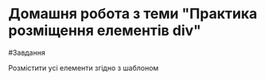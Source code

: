 # Домашня робота з теми "Практика розміщення елементів div"

#Завдання

Розмістити усі елементи згідно з шаблоном
